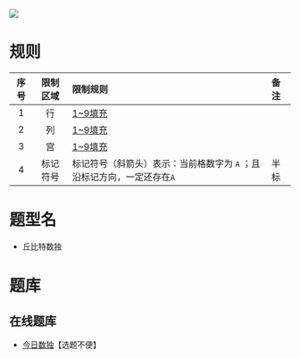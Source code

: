![](https://cn.sudoku.today/pic/04/cupid/69975_1611.png)

# 规则

| 序号  | 限制区域 | 限制规则                                    | 备注  |
|:---:|:----:|:----------------------------------------|:----|
|  1  |  行   | [1~9填充]                                 |     |
|  2  |  列   | [1~9填充]                                 |     |
|  3  |  宫   | [1~9填充]                                 |     |
|  4  | 标记符号 | 标记符号（斜箭头）表示：当前格数字为 `A` ；且沿标记方向，一定还存在`A` | 半标  |

# 题型名

- 丘比特数独

# 题库

## 在线题库

- [今日数独]【选题不便】

[1~9填充]: ../../../../../rules.md#1to9填充

[今日数独]: https://cn.sudoku.today/g-cupid-sudoku/